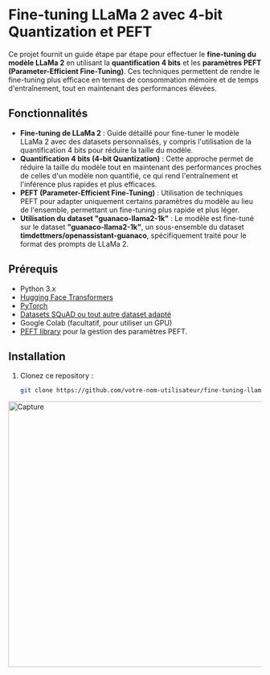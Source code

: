 # Fine-tuning LLaMa 2 avec 4-bit Quantization et PEFT

Ce projet fournit un guide étape par étape pour effectuer le **fine-tuning du modèle LLaMa 2** en utilisant la **quantification 4 bits** et les **paramètres PEFT (Parameter-Efficient Fine-Tuning)**. Ces techniques permettent de rendre le fine-tuning plus efficace en termes de consommation mémoire et de temps d'entraînement, tout en maintenant des performances élevées.

## Fonctionnalités

- **Fine-tuning de LLaMa 2** : Guide détaillé pour fine-tuner le modèle LLaMa 2 avec des datasets personnalisés, y compris l'utilisation de la quantification 4 bits pour réduire la taille du modèle.
- **Quantification 4 bits (4-bit Quantization)** : Cette approche permet de réduire la taille du modèle tout en maintenant des performances proches de celles d'un modèle non quantifié, ce qui rend l'entraînement et l'inférence plus rapides et plus efficaces.
- **PEFT (Parameter-Efficient Fine-Tuning)** : Utilisation de techniques PEFT pour adapter uniquement certains paramètres du modèle au lieu de l'ensemble, permettant un fine-tuning plus rapide et plus léger.
- **Utilisation du dataset "guanaco-llama2-1k"** : Le modèle est fine-tuné sur le dataset **"guanaco-llama2-1k"**, un sous-ensemble du dataset **timdettmers/openassistant-guanaco**, spécifiquement traité pour le format des prompts de LLaMa 2.

## Prérequis

- Python 3.x
- [Hugging Face Transformers](https://huggingface.co/docs/transformers/index)
- [PyTorch](https://pytorch.org/)
- [Datasets SQuAD ou tout autre dataset adapté](https://huggingface.co/datasets)
- Google Colab (facultatif, pour utiliser un GPU)
- [PEFT library](https://github.com/huggingface/peft) pour la gestion des paramètres PEFT.

## Installation

1. Clonez ce repository :
   ```bash
   git clone https://github.com/votre-nom-utilisateur/fine-tuning-llama-2-4bit-peft.git

   
<img width="529" alt="Capture" src="https://github.com/user-attachments/assets/229af0d3-7a2b-49e6-9f1a-9e2bf74a9391" />


